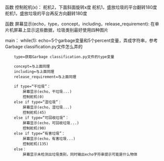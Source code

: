 函数 控制舵机(x)：
    舵机2，下面斜面旋转x度
    舵机1，盛放垃圾的平台翻转180度
    舵机1，盛放垃圾的平台再反方向翻转180度

函数 屏幕显示(echo，type，concept，including，release_requirement):
    在单片机屏幕上显示这些数据，垃圾类别最好使用四种图片

main：
    while(1):
        echo=5个garbage变量和5个percent变量，弄成字符串，参考Garbage classification.py文件怎么弄的

        type=获取Garbage classification.py文件的type变量

        concept=与上面同理
        including=与上面同理
        release_requirement=与上面同理

        if type=“干垃圾”：
            屏幕显示(echo，干垃圾...)
            控制舵机(0)
        else if type=“湿垃圾”：
            屏幕显示(echo，湿垃圾...)
            控制舵机(45)
        else if type=“可回收垃圾”：
            屏幕显示(echo，可回收垃圾...)
            控制舵机(90)
        else if type=“有害垃圾”：
            屏幕显示(echo，有害垃圾...)
            控制舵机(135)
        else：
            屏幕显示未检测出垃圾类别，同时输出echo字符串提示可能是什么物体

    